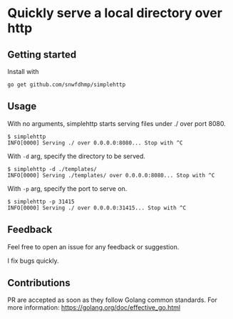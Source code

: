 # Quickly serve a local directory over http

## Getting started

Install with

```
go get github.com/snwfdhmp/simplehttp
```

## Usage

With no arguments, simplehttp starts serving files under ./ over port 8080.

```
$ simplehttp
INFO[0000] Serving ./ over 0.0.0.0:8080... Stop with ^C 
```

With `-d` arg, specify the directory to be served.

```
$ simplehttp -d ./templates/
INFO[0000] Serving ./templates/ over 0.0.0.0:8080... Stop with ^C 
```


With `-p` arg, specify the port to serve on.

```
$ simplehttp -p 31415
INFO[0000] Serving ./ over 0.0.0.0:31415... Stop with ^C 
```

## Feedback

Feel free to open an issue for any feedback or suggestion.

I fix bugs quickly.

## Contributions

PR are accepted as soon as they follow Golang common standards.
For more information: https://golang.org/doc/effective_go.html

